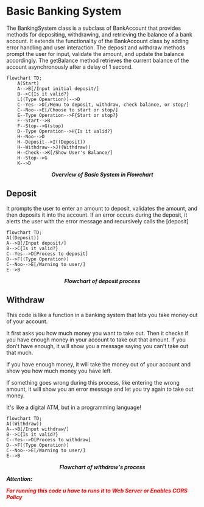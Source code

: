 # Basic Banking System
The BankingSystem class is a subclass of BankAccount that provides methods for depositing, withdrawing, and retrieving the balance of a bank account. It extends the functionality of the BankAccount class by adding error handling and user interaction. The deposit and withdraw methods prompt the user for input, validate the amount, and update the balance accordingly. The getBalance method retrieves the current balance of the account asynchronously after a delay of 1 second.

```mermaid
flowchart TD;
    A(Start)
    A-->B[/Input initial deposit/]
    B-->C{Is it valid?}
    L((Type Opeartion))-->D
    C--Yes-->D[/Menu to deposit, withdraw, check balance, or stop/]
    C--Noo-->E[/Choose to start or stop/]
    E--Type Operation-->F{Start or stop?}
    F--Start-->B
    F--Stop-->G(stop)
    D--Type Operation-->H{Is it valid?}
    H--Noo-->D
    H--Deposit-->I((Deposit))
    H--Withdraw-->J((Withdraw))
    H--Check-->K[/Show User's Balance/]
    H--Stop-->G
    K-->D
```
***<p style="text-align: center;">Overview of Basic System in Flowchart</p>***

## Deposit
 It prompts the user to enter an amount to deposit, validates the amount, and then deposits it into the account. If an error occurs during the deposit, it alerts the user with the error message and recursively calls the [deposit]
```mermaid
flowchart TD;
A((Deposit))
A-->B[/Input deposit/]
B-->C{Is it valid?}
C--Yes-->D[Process to deposit]
D-->F((Type Operation))
C--Noo-->E[/Warning to user/]
E-->B
```
***<p style="text-align: center;">Flowchart of deposit process</p>***

## Withdraw
This code is like a function in a banking system that lets you take money out of your account.

It first asks you how much money you want to take out. Then it checks if you have enough money in your account to take out that amount. If you don't have enough, it will show you a message saying you can't take out that much.

If you have enough money, it will take the money out of your account and show you how much money you have left.

If something goes wrong during this process, like entering the wrong amount, it will show you an error message and let you try again to take out money.

It's like a digital ATM, but in a programming language!
```mermaid
flowchart TD;
A((Withdraw))
A-->B[/Input withdraw/]
B-->C{Is it valid?}
C--Yes-->D[Process to withdraw]
D-->F((Type Operation))
C--Noo-->E[/Warning to user/]
E-->B
```
***<p style="text-align: center;">Flowchart of withdraw's process</p>***
***Attention: <p style="color: red">For running this code u have to runs it to Web Server or Enables CORS Policy</p>***